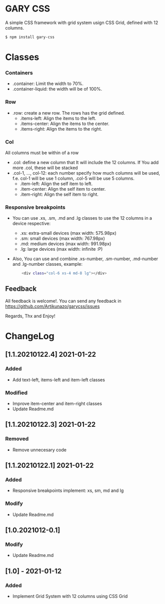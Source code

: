 # GARY CSS
A simple CSS framework with grid system usign CSS Grid, defined with 12 columns.

```sh
$ npm install gary-css
```

# Classes

### Containers
- .container: Limit the width to 70%.
- .container-liquid: the width will be of 100%.

### Row
- .row: create a new row. The rows has the grid defined.
     - .items-left: Align the items to the left.
     - .items-center: Align the items to the center.
     - .items-right: Align the items to the right.
     
### Col
All columns must be within of a row
- .col: define a new column that It will include the 12 columns. If You add more .col, these will be stacked
- .col-1, ..., col-12: each number specify how much columns will be used, f.e. col-1 will be use 1 column, .col-5 will be use 5 columns.
    - .item-left: Align the self item to left.
    - .item-center: Align the self item to center.
    - .item-right: Align the self item to right.

### Responsive breakpoints
- You can use .xs, .sm, .md and .lg classes to use the 12 columns in a device respective:
    - .xs: extra-small devices (max width: 575.98px)
    - .sm: small devices (max width: 767.98px)
    - .md: medium devices (max width: 991.98px)
    - .lg: large devices (max width: infinite :P)

- Also, You can use and combine .xs-number, .sm-number, .md-number and .lg-number classes, example:
    ```sh
        <div class="col-6 xs-4 md-8 lg"></div>
    ```


## Feedback
All feedback is welcome!. You can send any feedback in https://github.com/Artikunazo/garycss/issues


Regards, Thx and Enjoy!




# ChangeLog

## [1.1.20210122.4] 2021-01-22
### Added
+ Add text-left, items-left and item-left classes

### Modified
- Improve item-center and item-right classes
- Update Readme.md

## [1.1.20210122.3] 2021-01-22
### Removed
- Remove unnecesary code

## [1.1.20210122.1] 2021-01-22
### Added
+ Responsive breakpoints implement: xs, sm, md and lg

### Modify
- Update Readme.md


## [1.0.2021012-0.1]
### Modify
- Update Readme.md

## [1.0] - 2021-01-12
### Added
- Implement Grid System with 12 columns using CSS Grid